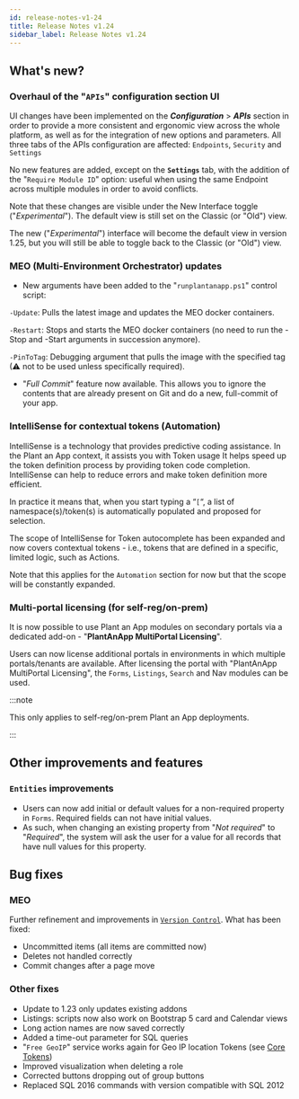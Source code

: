 ```yaml
---
id: release-notes-v1-24
title: Release Notes v1.24
sidebar_label: Release Notes v1.24
---
```


## What's new?

### Overhaul of the "**`APIs`**" configuration section UI

UI changes have been implemented on the ***Configuration*** > ***APIs*** section in order to provide a more consistent and ergonomic view across the whole platform, as well as for the integration of new options and parameters. All three tabs of the APIs configuration are affected: `Endpoints`, `Security` and `Settings`

No new features are added, except on the **`Settings`** tab, with the addition of the "`Require Module ID`" option: useful when using the same Endpoint across multiple modules in order to avoid conflicts.

Note that these changes are visible under the New Interface toggle ("*Experimental*"). The default view is still set on the Classic (or "Old") view. 

The new ("*Experimental*") interface will become the default view in version 1.25, but you will still be able to toggle back to the Classic (or "Old") view. 

### MEO (Multi-Environment Orchestrator) updates

- New arguments have been added to the "`runplantanapp.ps1`" control script:

`-Update`:
Pulls the latest image and updates the MEO docker containers.

`-Restart`:
Stops and starts the MEO docker containers (no need to run the -Stop and -Start arguments in succession anymore).

`-PinToTag`:
Debugging argument that pulls the image with the specified tag (⚠ not to be used unless specifically required).

- "*Full Commit*" feature now available. This allows you to ignore the contents that are already present on Git and do a new, full-commit of your app.


### IntelliSense for contextual tokens (Automation)

IntelliSense is a technology that provides predictive coding assistance. In the Plant an App context, it assists you with Token usage It helps speed up the token definition process by providing token code completion. IntelliSense can help to reduce errors and make token definition more efficient.

In practice it  means that, when you start typing a “`[`“, a list of namespace(s)/token(s) is automatically populated and proposed for selection.

The scope of IntelliSense for Token autocomplete has been expanded and now covers contextual tokens - i.e., tokens that are defined in a specific, limited logic, such as Actions. 

Note that this applies for the `Automation` section for now but that the scope will be constantly expanded.

### Multi-portal licensing (for self-reg/on-prem)

It is now possible to use Plant an App modules on secondary portals via a dedicated add-on - "**PlantAnApp MultiPortal Licensing**".

Users can now license additional portals in environments in which multiple portals/tenants are available. After licensing the portal with "PlantAnApp MultiPortal Licensing", the `Forms`, `Listings`, `Search` and Nav modules can be used. 

:::note

This only applies to self-reg/on-prem Plant an App deployments.

:::

## Other improvements and features

### `Entities` improvements

- Users can now add initial or default values for  a non-required property in `Forms`. Required fields can not have initial values. 
- As such, when changing an existing property from "*Not required*" to "*Required*", the system will ask the user for a value for all records that have null values for this property.


## Bug fixes

### MEO

Further refinement and improvements in <a href="https://learn.plantanapp.com/docs/general/versioning-and-plant-an-appfunctionality" target="_blank">`Version Control`</a>. What has been fixed:
   - Uncommitted items (all items are committed now)
   - Deletes not handled correctly
   - Commit changes after a page move 

### Other fixes

  - Update to 1.23 only updates existing addons
  - Listings: scripts now also work on Bootstrap 5 card and Calendar views
  - Long action names are now saved correctly
  - Added a time-out parameter for SQL queries 
  - "`Free GeoIP`" service works again for Geo IP location Tokens (see <a href="[ www](https://learn.plantanapp.com/docs/tokens/tkn-core)" target="_blank">Core Tokens</a>)
  - Improved visualization when deleting a role
  - Corrected buttons dropping out of group buttons
  - Replaced SQL 2016 commands with version compatible with SQL 2012